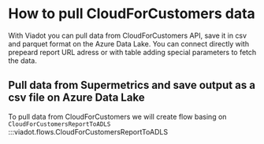 # How to pull CloudForCustomers data

With Viadot you can pull data from CloudForCustomers API, save it in csv and parquet format on the Azure Data Lake.
You can connect directly with prepeard report URL adress or with table adding special parameters to fetch the data.

## Pull data from Supermetrics and save output as a csv file on Azure Data Lake

To pull data from CloudForCustomers we will create flow basing on `CloudForCustomersReportToADLS`
:::viadot.flows.CloudForCustomersReportToADLS
